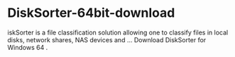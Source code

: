 # DiskSorter-64bit-download
iskSorter is a file classification solution allowing one to classify files in local disks, network shares, NAS devices and ... Download DiskSorter for Windows 64 .
